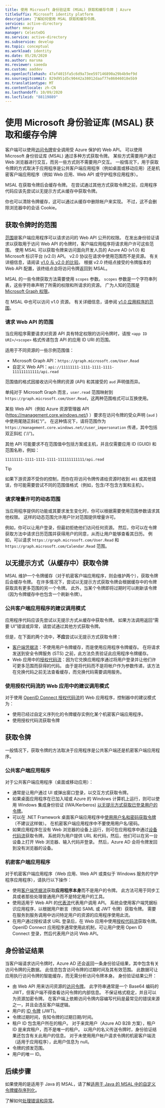 ```yaml
---
title: 使用 Microsoft 身份验证库 (MSAL) 获取和缓存令牌 | Azure
titleSuffix: Microsoft identity platform
description: 了解如何使用 MSAL 获取和缓存令牌。
services: active-directory
author: mmacy
manager: CelesteDG
ms.service: active-directory
ms.subservice: develop
ms.topic: conceptual
ms.workload: identity
ms.date: 05/28/2020
ms.author: marsma
ms.reviewer: saeeda
ms.custom: aaddev
ms.openlocfilehash: 47af4015fa5c6d9a73ee597146890a29b4b9ef9d
ms.sourcegitcommit: 829d951d5c90442a38012daaf77e86046018e5b9
ms.translationtype: MT
ms.contentlocale: zh-CN
ms.lasthandoff: 10/09/2020
ms.locfileid: "88119889"
---
```

# <a name="acquire-and-cache-tokens-using-the-microsoft-authentication-library-msal"></a>使用 Microsoft 身份验证库 (MSAL) 获取和缓存令牌

客户端可以使用[访问令牌](access-tokens.md)安全调用受 Azure 保护的 Web API。 可以使用 Microsoft 身份验证库 (MSAL) 通过多种方式获取令牌。 某些方式需要用户通过 Web 浏览器进行交互，而另一些方式则不需要用户交互。 一般情况下，用于获取令牌的方式取决于应用程序是公共客户端应用程序（例如桌面或移动应用）还是机密客户端应用程序（例如 Web 应用、Web API 或守护程序应用程序）。

MSAL 在获取令牌后会缓存令牌。 在尝试通过其他方式获取令牌之前，应用程序代码应该先尝试以无提示方式从缓存中获取令牌。

你也可以清除令牌缓存，这可以通过从缓存中删除帐户来实现。 不过，这不会删除浏览器中的会话 Cookie。

## <a name="scopes-when-acquiring-tokens"></a>获取令牌时的范围

[范围](v2-permissions-and-consent.md)是客户端应用程序可以请求访问的 Web API 公开的权限。 在发出身份验证请求以获取用于访问 Web API 的令牌时，客户端应用程序将请求用户许可这些范围。 使用 MSAL 可以获取令牌来访问面向开发人员的 Azure AD (v1.0) 和 Microsoft 标识平台 (v2.0) API。 v2.0 协议在请求中使用范围而不是资源。 有关详细信息，请阅读 [v1.0 与 v2.0 的比较](../azuread-dev/azure-ad-endpoint-comparison.md)。 根据 v2.0 终结点接受的令牌版本的 Web API 配置，该终结点会将访问令牌返回到 MSAL。

MSAL 的一些令牌获取方法需要使用 `scopes` 参数。 `scopes` 参数是一个字符串列表，这些字符串声明了所需的权限和所请求的资源。 广为人知的范围是 [Microsoft Graph 权限](/graph/permissions-reference)。

在 MSAL 中也可以访问 v1.0 资源。 有关详细信息，请参阅 [v1.0 应用程序的范围](msal-v1-app-scopes.md)。

### <a name="request-scopes-for-a-web-api"></a>请求 Web API 的范围

当应用程序需要请求对资源 API 具有特定权限的访问令牌时，请按 `<app ID URI>/<scope>` 格式传递包含 API 的应用 ID URI 的范围。

适用于不同资源的一些示例范围值：

- Microsoft Graph API：`https://graph.microsoft.com/User.Read`
- 自定义 Web API：`api://11111111-1111-1111-1111-111111111111/api.read`

范围值的格式因接收访问令牌的资源 (API) 和其接受的 `aud` 声明值而异。

单纯对于 Microsoft Graph 而言，`user.read` 范围映射到 `https://graph.microsoft.com/User.Read`，这两种范围格式可以互换使用。

某些 Web API（例如 Azure 资源管理器 API (https://management.core.windows.net/) ）要求在访问令牌的受众声明 (`aud` ) 中使用尾随正斜杠“/”。 在这种情况下，请将范围作为 `https://management.core.windows.net//user_impersonation` 传递，其中包括双正斜杠 ('//')。

其他 API 可能要求不在范围值中包括方案或主机，并且仅需要应用 ID (GUID) 和范围名称，例如：

`11111111-1111-1111-1111-111111111111/api.read`

> [!TIP]
> 如果下游资源不受你的控制，而你在将访问令牌传递给资源时收到 `401` 或其他错误，你可能需要尝试不同的范围值格式（例如，包含/不包含方案和主机）。

### <a name="request-dynamic-scopes-for-incremental-consent"></a>请求增量许可的动态范围

当应用程序提供的功能或其要求发生变化时，你可以根据需要使用范围参数请求其他权限。 这样的动态范围允许用户针对范围提供增量许可。

例如，你可以让用户登录，但最初拒绝他们访问任何资源。 然后，你可以在令牌获取方法中请求日历范围并获得用户的同意，从而让用户能够查看其日历。 例如，可以请求 `https://graph.microsoft.com/User.Read` 和 `https://graph.microsoft.com/Calendar.Read` 范围。

## <a name="acquiring-tokens-silently-from-the-cache"></a>以无提示方式（从缓存中）获取令牌

MSAL 维护一个令牌缓存（对于机密客户端应用程序，则会维护两个），获取令牌后会缓存令牌。 在许多情况下，尝试以无提示方式获取令牌会根据缓存中的令牌获取具有更多范围的另一个令牌。 此外，当某个令牌即将过期时可以刷新该令牌（因为令牌缓存中也包含一个刷新令牌）。

### <a name="recommended-call-pattern-for-public-client-applications"></a>公共客户端应用程序的建议调用模式

应用程序代码应该先尝试以无提示方式从缓存中获取令牌。 如果方法调用返回“需要 UI”错误或异常，请尝试通过其他方式获取令牌。

但是，在下面的两个流中，**不应**尝试以无提示方式获取令牌：

- [客户端凭据流](msal-authentication-flows.md#client-credentials)：不使用用户令牌缓存，而是使用应用程序令牌缓存。 在将请求发送到安全令牌服务 (STS) 之前，此方法负责验证此应用程序令牌缓存。
- Web 应用中的[授权代码流](msal-authentication-flows.md#authorization-code)：因为它兑换应用程序通过将用户登录并让他们许可更多范围而获得的代码。 由于是将代码而不是将帐户作为参数传递，该方法在兑换代码之前无法查看缓存，而兑换代码需要调用服务。

### <a name="recommended-call-pattern-in-web-apps-using-the-authorization-code-flow"></a>使用授权代码流的 Web 应用中的建议调用模式

对于使用 [OpenID Connect 授权代码流](v2-protocols-oidc.md)的 Web 应用程序，控制器中的建议模式为：

- 使用已经过自定义序列化的令牌缓存实例化某个机密客户端应用程序。
- 使用授权代码流获取令牌

## <a name="acquiring-tokens"></a>获取令牌

一般情况下，获取令牌的方法取决于应用程序是公共客户端还是机密客户端应用程序。

### <a name="public-client-applications"></a>公共客户端应用程序

对于公共客户端应用程序（桌面或移动应用）：

- 通常是让用户通过 UI 或弹出窗口登录，以交互方式获取令牌。
- 如果桌面应用程序在已加入域或 Azure 的 Windows 计算机上运行，则可以使用 Windows 集成身份验证 (IWA/Kerberos) [以无提示方式获取已登录用户的令牌](msal-authentication-flows.md#integrated-windows-authentication)。
- 可以在 .NET Framework 桌面客户端应用程序中[使用用户名和密码获取令牌](msal-authentication-flows.md#usernamepassword)（不建议这样做）。 在机密客户端应用程序中不要使用用户名/密码。
- 如果应用程序在没有 Web 浏览器的设备上运行，则可在应用程序中通过[设备代码流](msal-authentication-flows.md#device-code)获取令牌。 系统将为用户提供 URL 和代码，然后，他们可以在另一台设备上打开 Web 浏览器、输入代码并登录。 然后，Azure AD 会将令牌发回到没有浏览器的设备。

### <a name="confidential-client-applications"></a>机密客户端应用程序

对于机密客户端应用程序（Web 应用、Web API 或类似于 Windows 服务的守护程序应用程序），请执行以下操作：

- 使用[客户端凭据流](msal-authentication-flows.md#client-credentials)获取**应用程序本身**而不是用户的令牌。 此方法可用于同步工具或者那些处理普通用户而不是特定用户的工具。
- 使用适用于 Web API 的[代表流](msal-authentication-flows.md#on-behalf-of)代表用户调用 API。 系统会使用客户端凭据标识应用程序，以根据用户断言（例如 SAML 或 JWT 令牌）获取令牌。 需要在服务到服务调用中访问特定用户的资源的应用程序使用此流。
- 在用户通过授权请求 URL 登录后，在 Web 应用中使用[授权代码流](msal-authentication-flows.md#authorization-code)获取令牌。 OpenID Connect 应用程序通常使用此机制，可让用户使用 Open ID Connect 登录，然后代表用户访问 Web API。

## <a name="authentication-results"></a>身份验证结果

当客户端请求访问令牌时，Azure AD 还会返回一条身份验证结果，其中包含有关访问令牌的元数据。 此信息包含访问令牌的过期时间及其有效范围。 此数据可让应用执行访问令牌的智能缓存，而无需分析访问令牌本身。 身份验证结果公开：

- 由 Web API 用来访问资源的[访问令牌](access-tokens.md)。 此字符串通常是一个 Base64 编码的 JWT，但客户端不得查看访问令牌的内部信息。 不保证格式稳定，并且可以为资源加密令牌。 在客户端上依赖访问令牌内容编写代码是最常见的错误来源之一，并且会违反客户端逻辑。
- 用户的 [ID 令牌](id-tokens.md) (JWT)。
- 令牌过期时间，告知令牌的过期日期/时间。
- 租户 ID 包含用户所在的租户。 对于来宾用户（Azure AD B2B 方案），租户 ID 是来宾租户，而不是唯一的租户。 以用户的名义传送令牌时，身份验证结果还包含有关此用户的信息。 对于未使用用户帐户请求令牌的机密客户端流（适用于应用程序），此用户信息为 null。
- 令牌的颁发范围。
- 用户的唯一 ID。

## <a name="next-steps"></a>后续步骤

如果使用的是适用于 Java 的 MSAL，请了解[适用于 Java 的 MSAL 中的自定义令牌缓存序列化](msal-java-token-cache-serialization.md)。

了解如何[处理错误和异常](msal-handling-exceptions.md)。
